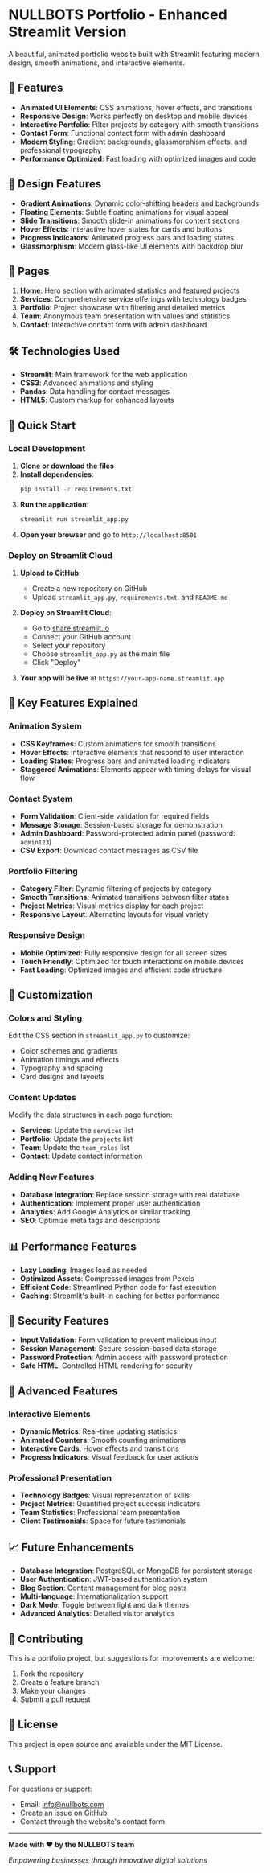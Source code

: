 # NULLBOTS Portfolio - Enhanced Streamlit Version

A beautiful, animated portfolio website built with Streamlit featuring modern design, smooth animations, and interactive elements.

## 🚀 Features

- **Animated UI Elements**: CSS animations, hover effects, and transitions
- **Responsive Design**: Works perfectly on desktop and mobile devices
- **Interactive Portfolio**: Filter projects by category with smooth transitions
- **Contact Form**: Functional contact form with admin dashboard
- **Modern Styling**: Gradient backgrounds, glassmorphism effects, and professional typography
- **Performance Optimized**: Fast loading with optimized images and code

## 🎨 Design Features

- **Gradient Animations**: Dynamic color-shifting headers and backgrounds
- **Floating Elements**: Subtle floating animations for visual appeal
- **Slide Transitions**: Smooth slide-in animations for content sections
- **Hover Effects**: Interactive hover states for cards and buttons
- **Progress Indicators**: Animated progress bars and loading states
- **Glassmorphism**: Modern glass-like UI elements with backdrop blur

## 📱 Pages

1. **Home**: Hero section with animated statistics and featured projects
2. **Services**: Comprehensive service offerings with technology badges
3. **Portfolio**: Project showcase with filtering and detailed metrics
4. **Team**: Anonymous team presentation with values and statistics
5. **Contact**: Interactive contact form with admin dashboard

## 🛠️ Technologies Used

- **Streamlit**: Main framework for the web application
- **CSS3**: Advanced animations and styling
- **Pandas**: Data handling for contact messages
- **HTML5**: Custom markup for enhanced layouts

## 🚀 Quick Start

### Local Development

1. **Clone or download the files**
2. **Install dependencies**:
   ```bash
   pip install -r requirements.txt
   ```
3. **Run the application**:
   ```bash
   streamlit run streamlit_app.py
   ```
4. **Open your browser** and go to `http://localhost:8501`

### Deploy on Streamlit Cloud

1. **Upload to GitHub**:
   - Create a new repository on GitHub
   - Upload `streamlit_app.py`, `requirements.txt`, and `README.md`

2. **Deploy on Streamlit Cloud**:
   - Go to [share.streamlit.io](https://share.streamlit.io)
   - Connect your GitHub account
   - Select your repository
   - Choose `streamlit_app.py` as the main file
   - Click "Deploy"

3. **Your app will be live** at `https://your-app-name.streamlit.app`

## 🎯 Key Features Explained

### Animation System
- **CSS Keyframes**: Custom animations for smooth transitions
- **Hover Effects**: Interactive elements that respond to user interaction
- **Loading States**: Progress bars and animated loading indicators
- **Staggered Animations**: Elements appear with timing delays for visual flow

### Contact System
- **Form Validation**: Client-side validation for required fields
- **Message Storage**: Session-based storage for demonstration
- **Admin Dashboard**: Password-protected admin panel (password: `admin123`)
- **CSV Export**: Download contact messages as CSV file

### Portfolio Filtering
- **Category Filter**: Dynamic filtering of projects by category
- **Smooth Transitions**: Animated transitions between filter states
- **Project Metrics**: Visual metrics display for each project
- **Responsive Layout**: Alternating layouts for visual variety

### Responsive Design
- **Mobile Optimized**: Fully responsive design for all screen sizes
- **Touch Friendly**: Optimized for touch interactions on mobile devices
- **Fast Loading**: Optimized images and efficient code structure

## 🔧 Customization

### Colors and Styling
Edit the CSS section in `streamlit_app.py` to customize:
- Color schemes and gradients
- Animation timings and effects
- Typography and spacing
- Card designs and layouts

### Content Updates
Modify the data structures in each page function:
- **Services**: Update the `services` list
- **Portfolio**: Update the `projects` list
- **Team**: Update the `team_roles` list
- **Contact**: Update contact information

### Adding New Features
- **Database Integration**: Replace session storage with real database
- **Authentication**: Implement proper user authentication
- **Analytics**: Add Google Analytics or similar tracking
- **SEO**: Optimize meta tags and descriptions

## 📊 Performance Features

- **Lazy Loading**: Images load as needed
- **Optimized Assets**: Compressed images from Pexels
- **Efficient Code**: Streamlined Python code for fast execution
- **Caching**: Streamlit's built-in caching for better performance

## 🔐 Security Features

- **Input Validation**: Form validation to prevent malicious input
- **Session Management**: Secure session-based data storage
- **Password Protection**: Admin access with password protection
- **Safe HTML**: Controlled HTML rendering for security

## 🌟 Advanced Features

### Interactive Elements
- **Dynamic Metrics**: Real-time updating statistics
- **Animated Counters**: Smooth counting animations
- **Interactive Cards**: Hover effects and transitions
- **Progress Indicators**: Visual feedback for user actions

### Professional Presentation
- **Technology Badges**: Visual representation of skills
- **Project Metrics**: Quantified project success indicators
- **Team Statistics**: Professional team presentation
- **Client Testimonials**: Space for future testimonials

## 📈 Future Enhancements

- **Database Integration**: PostgreSQL or MongoDB for persistent storage
- **User Authentication**: JWT-based authentication system
- **Blog Section**: Content management for blog posts
- **Multi-language**: Internationalization support
- **Dark Mode**: Toggle between light and dark themes
- **Advanced Analytics**: Detailed visitor analytics

## 🤝 Contributing

This is a portfolio project, but suggestions for improvements are welcome:
1. Fork the repository
2. Create a feature branch
3. Make your changes
4. Submit a pull request

## 📄 License

This project is open source and available under the MIT License.

## 📞 Support

For questions or support:
- Email: info@nullbots.com
- Create an issue on GitHub
- Contact through the website's contact form

---

**Made with ❤️ by the NULLBOTS team**

*Empowering businesses through innovative digital solutions*